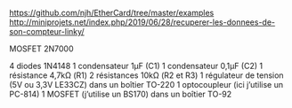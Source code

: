 https://github.com/njh/EtherCard/tree/master/examples
http://miniprojets.net/index.php/2019/06/28/recuperer-les-donnees-de-son-compteur-linky/

MOSFET 2N7000

4 diodes 1N4148
1 condensateur 1μF (C1)
1 condensateur 0,1μF (C2)
1 résistance 4,7kΩ (R1)
2 résistances 10kΩ (R2 et R3)
1 régulateur de tension (5V ou 3,3V LE33CZ) dans un boîtier TO-220
1 optocoupleur (ici j’utilise un PC-814)
1 MOSFET (j’utilise un BS170) dans un boîtier TO-92

